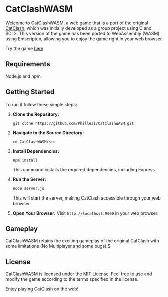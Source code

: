 # CatClashWASM

Welcome to CatClashWASM, a web game that is a port of the original [CatClash](https://github.com/Phillezi/CatClash), which was initially developed as a group project using C and SDL2. This version of the game has been ported to WebAssembly (WASM) using Emscripten, allowing you to enjoy the game right in your web browser.

Try the game [here](https://catclash.vm-app.cloud.cbh.kth.se/).

## Requirements
Node.js and npm.

## Getting Started

To run it follow these simple steps:

1. **Clone the Repository:**
   ```
   git clone https://github.com/Phillezi/CatClashWASM.git
   ```

2. **Navigate to the Source Directory:**
   ```
   cd CatClashWASM/src
   ```

3. **Install Dependencies:**
   ```
   npm install
   ```

   This command installs the required dependencies, including Express.

4. **Run the Server:**
   ```
   node server.js
   ```

   This will start the server, making CatClash accessible through your web browser.

5. **Open Your Browser:**
   Visit `http://localhost:9000` in your web browser.

## Gameplay

CatClashWASM retains the exciting gameplay of the original CatClash with some limitations (No Multiplayer and some bugs).S




## License

CatClashWASM is licensed under the [MIT License](LICENSE). Feel free to use and modify the game according to the terms specified in the license.

Enjoy playing CatClash on the web!
